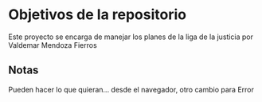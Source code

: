# Objetivos de la repositorio

Este proyecto se encarga de manejar los planes de la liga de la justicia por Valdemar Mendoza Fierros


## Notas
Pueden hacer lo que quieran... desde el navegador, otro cambio para Error
